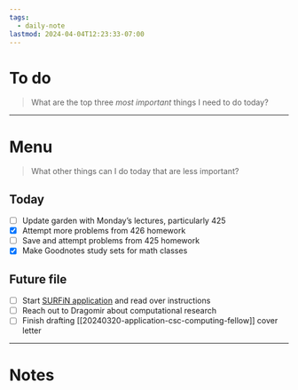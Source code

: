 ```yaml
---
tags:
  - daily-note
lastmod: 2024-04-04T12:23:33-07:00
---
```

# To do

> What are the top three *most important* things I need to do today?



----
# Menu

> What other things can I do today that are less important?
## Today

- [ ] Update garden with Monday’s lectures, particularly 425
- [x] Attempt more problems from 426 homework
- [ ] Save and attempt problems from 425 homework
- [x] Make Goodnotes study sets for math classes

## Future file

- [ ] Start [SURFiN application](https://www.simonsfoundation.org/grant/shenoy-undergraduate-research-fellowship-in-neuroscience-surfin/?tab=rfa) and read over instructions
- [ ] Reach out to Dragomir about computational research
- [ ] Finish drafting [[20240320-application-csc-computing-fellow]] cover letter

---
# Notes
